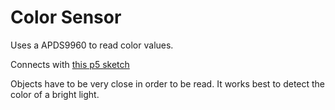 # Color Sensor
Uses a APDS9960 to read color values.

Connects with [this p5 sketch](https://editor.p5js.org/awdriggs/sketches/1rIO2rVBY)
 
Objects have to be very close in order to be read. It works best to detect the color of a bright light. 
